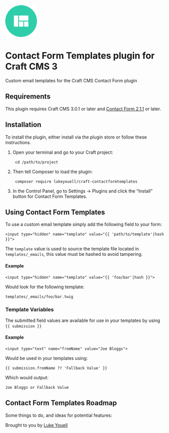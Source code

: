 <img src="src/icon.svg" alt="icon" width="100" height="100">

# Contact Form Templates plugin for Craft CMS 3

Custom email templates for the Craft CMS Contact Form plugin

## Requirements

This plugin requires Craft CMS 3.0.1 or later and [Contact Form 2.1.1](https://github.com/craftcms/contact-form) or later.

## Installation

To install the plugin, either install via the plugin store or follow these instructions.

1. Open your terminal and go to your Craft project:

        cd /path/to/project

2. Then tell Composer to load the plugin:

        composer require lukeyouell/craft-contactformtemplates

3. In the Control Panel, go to Settings → Plugins and click the “Install” button for Contact Form Templates.

## Using Contact Form Templates

To use a custom email template simply add the following field to your form:

```twig
<input type="hidden" name="template" value="{{ 'path/to/template'|hash }}">
```

The `template` value is used to source the template file located in `templates/_emails`, this value must be hashed to avoid tampering.

#### Example

```twig
<input type="hidden" name="template" value="{{ 'foo/bar'|hash }}">
```

Would look for the following template:

```twig
templates/_emails/foo/bar.twig
```

### Template Variables

The submitted field values are available for use in your templates by using `{{ submission }}`

#### Example

```twig
<input type="text" name="fromName" value="Joe Bloggs">
```

Would be used in your templates using:

```twig
{{ submission.fromName ?? 'Fallback Value' }}
```

Which would output:

```twig
Joe Bloggs or Fallback Value
```

## Contact Form Templates Roadmap

Some things to do, and ideas for potential features:

Brought to you by [Luke Youell](https://github.com/lukeyouell)
